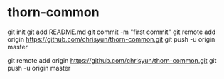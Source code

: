 # thorn-common
git init
git add README.md
git commit -m "first commit"
git remote add origin https://github.com/chrisyun/thorn-common.git
git push -u origin master

git remote add origin https://github.com/chrisyun/thorn-common.git
git push -u origin master